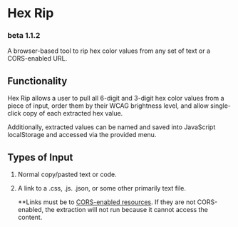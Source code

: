 # Hex Rip
### beta 1.1.2
A browser-based tool to rip hex color values from any set of text or a CORS-enabled URL.

## Functionality
Hex Rip allows a user to pull all 6-digit and 3-digit hex color values from a piece of input, order them by their WCAG brightness level, and allow single-click copy of each extracted hex value.

Additionally, extracted values can be named and saved into JavaScript localStorage and accessed via the provided menu.

## Types of Input
1. Normal copy/pasted text or code.
2. A link to a .css, .js. .json, or some other primarily text file.

   **Links must be to [CORS-enabled resources](https://developer.mozilla.org/en-US/docs/Web/HTTP/CORS). If they are not CORS-enabled, the extraction will not run because it cannot access the content.